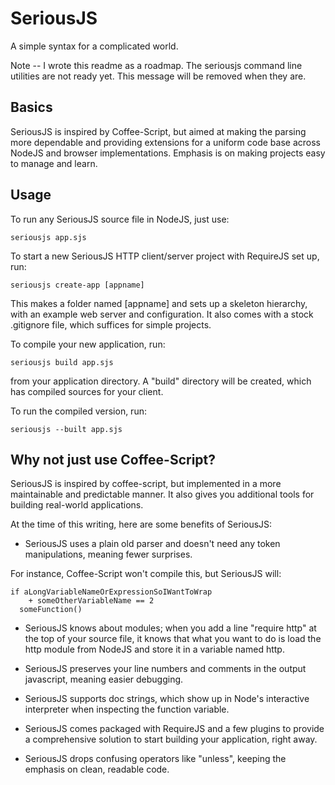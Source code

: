 SeriousJS
=========

A simple syntax for a complicated world.

Note -- I wrote this readme as a roadmap.  The seriousjs command line utilities
are not ready yet.  This message will be removed when they are.


Basics
------

SeriousJS is inspired by Coffee-Script, but aimed at making the parsing more 
dependable and providing extensions for a uniform code base across NodeJS and 
browser implementations.  Emphasis is on making projects easy to manage and
learn.


Usage
-----

To run any SeriousJS source file in NodeJS, just use:

    seriousjs app.sjs

To start a new SeriousJS HTTP client/server project with RequireJS set up, run:

    seriousjs create-app [appname]
    
This makes a folder named [appname] and sets up a skeleton hierarchy, with an
example web server and configuration.  It also comes with a stock .gitignore
file, which suffices for simple projects.

To compile your new application, run:

    seriousjs build app.sjs
    
from your application directory.  A "build" directory will be created, which
has compiled sources for your client.

To run the compiled version, run:

    seriousjs --built app.sjs


Why not just use Coffee-Script?
-------------------------------

SeriousJS is inspired by coffee-script, but implemented in a more 
maintainable and predictable manner.  It also gives you additional tools
for building real-world applications.

At the time of this writing, here are some benefits of SeriousJS:

* SeriousJS uses a plain old parser and doesn't need any token manipulations,
  meaning fewer surprises.
  
For instance, Coffee-Script won't compile this, but SeriousJS will:

    if aLongVariableNameOrExpressionSoIWantToWrap
        + someOtherVariableName == 2
      someFunction()
      
* SeriousJS knows about modules; when you add a line "require http" at the top
  of your source file, it knows that what you want to do is load the http 
  module from NodeJS and store it in a variable named http.

* SeriousJS preserves your line numbers and comments in the output javascript, 
  meaning easier debugging.
  
* SeriousJS supports doc strings, which show up in Node's interactive 
  interpreter when inspecting the function variable.
  
* SeriousJS comes packaged with RequireJS and a few plugins to provide 
  a comprehensive solution to start building your application, right away.
  
* SeriousJS drops confusing operators like "unless", keeping 
  the emphasis on clean, readable code. 
